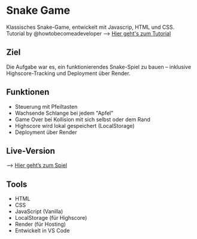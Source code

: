 # Snake Game

Klassisches Snake-Game, entwickelt mit Javascrip, HTML und CSS.  
Tutorial by @howtobecomeadeveloper --> [Hier geht's zum Tutorial](https://www.youtube.com/watch?v=uyhzCBEGaBY&t=5432s)

## Ziel

Die Aufgabe war es, ein funktionierendes Snake-Spiel zu bauen – inklusive Highscore-Tracking und Deployment über Render.

## Funktionen

- Steuerung mit Pfeiltasten  
- Wachsende Schlange bei jedem "Apfel"  
- Game Over bei Kollision mit sich selbst oder dem Rand  
- Highscore wird lokal gespeichert (LocalStorage)  
- Deployment über Render

## Live-Version

--> [Hier geht’s zum Spiel](https://snake-game-0pau.onrender.com)

## Tools

- HTML  
- CSS  
- JavaScript (Vanilla)  
- LocalStorage (für Highscore)  
- Render (für Hosting)  
- Entwickelt in VS Code
